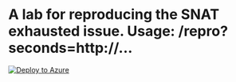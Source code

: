 # A lab for reproducing the SNAT exhausted issue. Usage: /repro?seconds=http://...
[![Deploy to Azure](http://azuredeploy.net/deploybutton.png)](https://azuredeploy.net/)